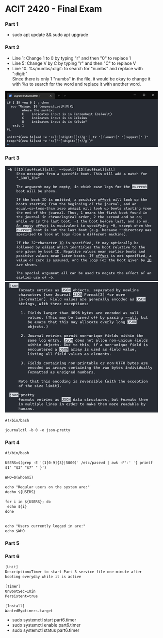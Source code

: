# ACIT 2420 - Final Exam 

### Part 1 
* sudo apt update && sudo apt upgrade 

### Part 2 
* Line 1: Change 1 to 0 by typing "r" and then "0" to replace 1 
* Line 5: Change V by C by typing "r" and then "C" to replace V
* Line 10: %s/numbs/:digit: to search for "numbs" and replace with ":digit:" <br/>
Since there is only 1 "numbs" in the file, it would be okay to change it with %s to search for the word and replace it with another word. 

![Part 2 Screenshot](./images/Part2.png)

### Part 3 

![Man Page](./images/Part2Man1.png)
![Man Page](./images/Part2Man.png)

```Shell 
#!/bin/bash

journalctl -b 0 -o json-pretty
```

### Part 4 
```Shell
#!/bin/bash

USERS=$(grep -E '(1[0-9]{3}|5000)' /etc/passwd | awk -F':' '{ printf $1" "$3" "$7" " }')

WHO=$(whoami)

echo "Regular users on the system are:"
#echo ${USERS}

for i in ${USERS}; do
 echo ${i}
done


echo "Users currently logged in are:"
echo $WHO
```

### Part 5


### Part 6 

```Shell 
[Unit]
Description=Timer to start Part 3 service file one minute after booting everyday while it is active

[Timer]
OnBootSec=1min
Persistent=true

[Install]
WantedBy=timers.target
```
* sudo systemctl start part6.timer 
* sudo systemctl enable part6.timer 
* sudo systemctl status part6.timer 